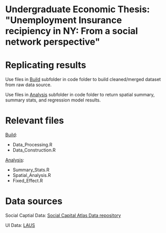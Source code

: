 # Undergraduate Economic Thesis: "Unemployment Insurance recipiency in NY: From a social network perspective"


# Replicating results

Use files in [Build](/code/Build) subfolder in code folder to build cleaned/merged dataset from raw data source.

Use files in [Analysis](/code/Analysis) subfolder in code folder to return spatial summary, summary stats, and regression model results.

# Relevant files

[Build](/code/Build): 

* Data_Processing.R
* Data_Construction.R

[Analysis](/code/Analysis):

* Summary_Stats.R
* Spatial_Analysis.R
* Fixed_Effect.R



# Data sources

Social Captial Data:
[Social Capital Atlas Data repository](https://data.humdata.org/dataset/social-capital-atlas)


UI Data:
[LAUS](https://dol.ny.gov/local-area-unemployment-statistics)
